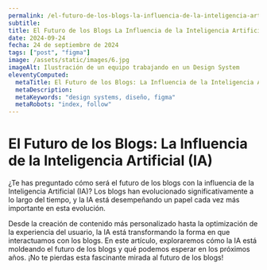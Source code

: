 ```yaml
---
permalink: /el-futuro-de-los-blogs-la-influencia-de-la-inteligencia-artificial-ia/
subtitle: 
title: El Futuro de los Blogs La Influencia de la Inteligencia Artificial (IA)
date: 2024-09-24
fecha: 24 de septiembre de 2024
tags: ["post", "figma"]
image: /assets/static/images/6.jpg
imageAlt: Ilustración de un equipo trabajando en un Design System
eleventyComputed:
  metaTitle: El Futuro de los Blogs: La Influencia de la Inteligencia Artificial (IA)
  metaDescription: 
  metaKeywords: "design systems, diseño, figma"
  metaRobots: "index, follow"
---
```


# El Futuro de los Blogs: La Influencia de la Inteligencia Artificial (IA)

¿Te has preguntado cómo será el futuro de los blogs con la influencia de la Inteligencia Artificial (IA)? Los blogs han evolucionado significativamente a lo largo del tiempo, y la IA está desempeñando un papel cada vez más importante en esta evolución. 

Desde la creación de contenido más personalizado hasta la optimización de la experiencia del usuario, la IA está transformando la forma en que interactuamos con los blogs. En este artículo, exploraremos cómo la IA está moldeando el futuro de los blogs y qué podemos esperar en los próximos años. ¡No te pierdas esta fascinante mirada al futuro de los blogs!
